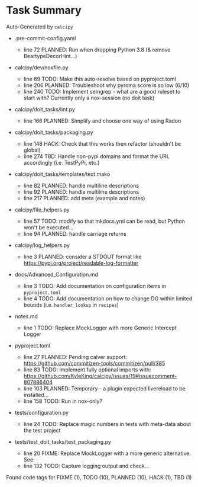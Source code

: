 # Task Summary

Auto-Generated by `calcipy`

- .pre-commit-config.yaml
    - line  72 PLANNED: Run when dropping Python 3.8 (& remove BeartypeDecorHint...)

- calcipy/dev/noxfile.py
    - line  69    TODO: Make this auto-resolve based on pyproject.toml
    - line 206 PLANNED: Troubleshoot why pyroma score is so low (6/10)
    - line 240    TODO: Implement semgrep - what are a good ruleset to start with? Currently only a nox-session (no doit task)

- calcipy/doit_tasks/lint.py
    - line 166 PLANNED: Simplify and choose one way of using Radon

- calcipy/doit_tasks/packaging.py
    - line 148    HACK: Check that this works then refactor (shouldn't be global)
    - line 274     TBD: Handle non-pypi domains and format the URL accordingly (i.e. TestPyPi, etc.)

- calcipy/doit_tasks/templates/text.mako
    - line  82 PLANNED: handle multiline descriptions
    - line  92 PLANNED: handle multiline descriptions
    - line 217 PLANNED: add meta (example and notes)

- calcipy/file_helpers.py
    - line  57    TODO: modify so that mkdocs.yml can be read, but Python won't be executed...
    - line  94 PLANNED: handle carriage returns

- calcipy/log_helpers.py
    - line   3 PLANNED: consider a STDOUT format like https://pypi.org/project/readable-log-formatter

- docs/Advanced_Configuration.md
    - line   3    TODO: Add documentation on configuration items in `pyproject.toml`
    - line   4    TODO: Add documentation on how to change DG within limited bounds (i.e. `handler_lookup` in `recipes`)

- notes.md
    - line   1    TODO: Replace MockLogger with more Generic Intercept Logger

- pyproject.toml
    - line  27 PLANNED: Pending calver support: https://github.com/commitizen-tools/commitizen/pull/385
    - line  83    TODO: Implement fully optional imports with: https://github.com/KyleKing/calcipy/issues/19#issuecomment-807886404
    - line 103 PLANNED: Temporary - a plugin expected livereload to be installed...
    - line 158    TODO: Run in nox-only?

- tests/configuration.py
    - line  24    TODO: Replace magic numbers in tests with meta-data about the test project

- tests/test_doit_tasks/test_packaging.py
    - line  20   FIXME: Replace MockLogger with a more generic alternative. See:
    - line 132    TODO: Capture logging output and check...

Found code tags for FIXME (1), TODO (10), PLANNED (10), HACK (1), TBD (1)

<!-- calcipy:skip_tags -->
